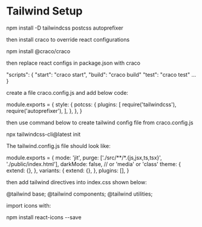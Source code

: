 # Tailwind Setup

npm install -D tailwindcss postcss autoprefixer

then install craco to override react configurations

npm install @craco/craco

then replace react configs in package.json with craco

"scripts": {
   "start": "craco start",
   "build": "craco build"
   "test": "craco test"
    ...
}

create a file craco.config.js and add below code:

module.exports = {
    style: {
        potcss: {
            plugins: [
                require('tailwindcss'),
                require('autoprefixer'),
            ],
        },
    },
}

then use command below to create tailwind config file from craco.config.js

npx tailwindcss-cli@latest init

The tailwind.config.js file should look like:

module.exports = {
  mode: 'jit',
  purge: ['./src/**/*.{js,jsx,ts,tsx}', './public/index.html'],
  darkMode: false, // or 'media' or 'class'
  theme: {
    extend: {},
  },
  variants: {
    extend: {},
  },
  plugins: [],
}

then add tailwind directives into index.css shown below:

@tailwind base;
@tailwind components;
@tailwind utilities;

import icons with:

npm install react-icons --save
